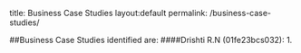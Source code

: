 title: Business Case Studies
layout:default
permalink: /business-case-studies/

##Business Case Studies identified are:
####Drishti R.N (01fe23bcs032):
1.
